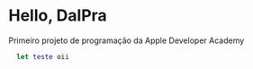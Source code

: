 # Hello, DalPra
Primeiro projeto de programação da Apple Developer Academy

```swift
  let teste oii
```
